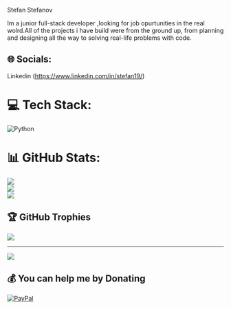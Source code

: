 Stefan Stefanov

Im a junior full-stack developer ,looking for job opurtunities in the real wolrd.All of the projects i have build were from the ground up, from planning and designing all the way to solving real-life problems with code.


## 🌐 Socials:
Linkedin (https://www.linkedin.com/in/stefan19/)

# 💻 Tech Stack:
![Python](https://img.shields.io/badge/python-3670A0?style=for-the-badge&logo=python&logoColor=ffdd54)
# 📊 GitHub Stats:
![](https://github-readme-stats.vercel.app/api?username=xdStefcho&theme=dark&hide_border=false&include_all_commits=true&count_private=true)<br/>
![](https://github-readme-streak-stats.herokuapp.com/?user=xdStefcho&theme=dark&hide_border=false)<br/>
![](https://github-readme-stats.vercel.app/api/top-langs/?username=xdStefcho&theme=dark&hide_border=false&include_all_commits=true&count_private=true&layout=compact)

## 🏆 GitHub Trophies
![](https://github-profile-trophy.vercel.app/?username=xdStefcho&theme=darkhub&no-frame=false&no-bg=true&margin-w=4)

---
[![](https://visitcount.itsvg.in/api?id=xdStefcho&icon=0&color=0)](https://visitcount.itsvg.in)

  ## 💰 You can help me by Donating
  [![PayPal](https://img.shields.io/badge/PayPal-00457C?style=for-the-badge&logo=paypal&logoColor=white)](https://paypal.me/paypal.me/stefchothecreator) 

  
<!-- Proudly created with GPRM ( https://gprm.itsvg.in ) -->

